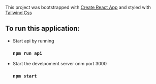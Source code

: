 This project was bootstrapped with [Create React App](https://github.com/facebook/create-react-app) and styled with [Tailwind Css](https://tailwindcss.com/)

## To run this application:

-   Start api by running

    ### `npm run api`

-   Start the develpoment server onm port 3000

    ### `npm start`

